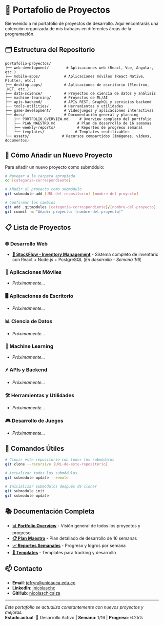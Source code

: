 # 📁 Portafolio de Proyectos

Bienvenido a mi portafolio de proyectos de desarrollo. Aquí encontrarás una colección organizada de mis trabajos en diferentes áreas de la programación.

## 🗂️ Estructura del Repositorio

```
portafolio-proyectos/
├── web-development/        # Aplicaciones web (React, Vue, Angular, etc.)
├── mobile-apps/           # Aplicaciones móviles (React Native, Flutter, etc.)
├── desktop-apps/          # Aplicaciones de escritorio (Electron, .NET, etc.)
├── data-science/          # Proyectos de ciencia de datos y análisis
├── machine-learning/      # Proyectos de ML/AI
├── apis-backend/          # APIs REST, GraphQL y servicios backend
├── tools-utilities/       # Herramientas y utilidades
├── game-development/      # Videojuegos y aplicaciones interactivas
├── docs/                  # Documentación general y planning
│   ├── PORTFOLIO_OVERVIEW.md     # Overview completo del portfolio
│   ├── PLAN_MAESTRO.md          # Plan de desarrollo de 16 semanas
│   ├── weekly-reports/          # Reportes de progreso semanal
│   └── templates/              # Templates reutilizables
└── assets/               # Recursos compartidos (imágenes, videos, documentos)
```

## 🚀 Cómo Añadir un Nuevo Proyecto

Para añadir un nuevo proyecto como submódulo:

```bash
# Navegar a la carpeta apropiada
cd [categoria-correspondiente]

# Añadir el proyecto como submódulo
git submodule add [URL-del-repositorio] [nombre-del-proyecto]

# Confirmar los cambios
git add .gitmodules [categoria-correspondiente]/[nombre-del-proyecto]
git commit -m "Añadir proyecto: [nombre-del-proyecto]"
```

## 📋 Lista de Proyectos

### 🌐 Desarrollo Web
- **[🏪 StockFlow - Inventory Management](./web-development/stockflow/)** - Sistema completo de inventario con React + Node.js + PostgreSQL (*En desarrollo - Semana 1/6*)

### 📱 Aplicaciones Móviles
- *Próximamente...*

### 🖥️ Aplicaciones de Escritorio
- *Próximamente...*

### 📊 Ciencia de Datos
- *Próximamente...*

### 🤖 Machine Learning
- *Próximamente...*

### ⚡ APIs y Backend
- *Próximamente...*

### 🛠️ Herramientas y Utilidades
- *Próximamente...*

### 🎮 Desarrollo de Juegos
- *Próximamente...*

## 🔧 Comandos Útiles

```bash
# Clonar este repositorio con todos los submódulos
git clone --recursive [URL-de-este-repositorio]

# Actualizar todos los submódulos
git submodule update --remote

# Inicializar submódulos después de clonar
git submodule init
git submodule update
```

## 📚 Documentación Completa

- **[📊 Portfolio Overview](docs/PORTFOLIO_OVERVIEW.md)** - Visión general de todos los proyectos y progreso
- **[📋 Plan Maestro](docs/PLAN_MAESTRO.md)** - Plan detallado de desarrollo de 16 semanas
- **[📈 Reportes Semanales](docs/weekly-reports/)** - Progreso y logros por semana
- **[📝 Templates](docs/templates/)** - Templates para tracking y desarrollo

## 📫 Contacto

- **Email**: [jefryn@unicauca.edu.co](jefryn@unicauca.edu.co)
- **LinkedIn**: [jnicolaschc](https://www.linkedin.com/in/nicolas-chicaiza/)
- **GitHub**: [nicolaschicaiza](https://github.com/nicolaschicaiza)

---

*Este portafolio se actualiza constantemente con nuevos proyectos y mejoras.*  
**Estado actual**: 🚀 Desarrollo Activo | **Semana**: 1/16 | **Progreso**: 6.25%

